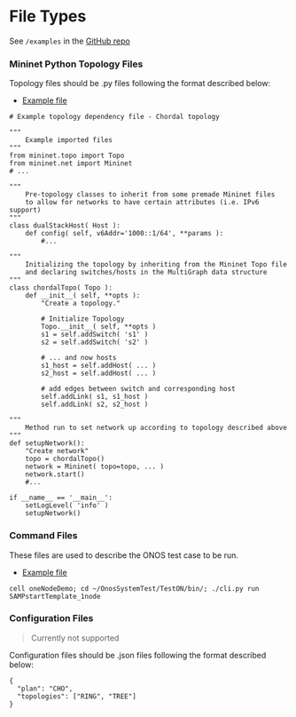 # File Types

See `/examples` in the [GitHub repo](https://github.com/FaizChishtie/mrtopo/blob/master/examples/temp_topo.py)

### Mininet Python Topology Files

Topology files should be .py files following the format described below:

* [Example file](https://github.com/FaizChishtie/mrtopo/blob/master/examples/temp_topo.py)

```
# Example topology dependency file - Chordal topology

"""
    Example imported files
"""
from mininet.topo import Topo
from mininet.net import Mininet
# ...

"""
    Pre-topology classes to inherit from some premade Mininet files
    to allow for networks to have certain attributes (i.e. IPv6 support)
"""
class dualStackHost( Host ):
    def config( self, v6Addr='1000::1/64', **params ):
        #...

"""
    Initializing the topology by inheriting from the Mininet Topo file
    and declaring switches/hosts in the MultiGraph data structure
"""
class chordalTopo( Topo ):
    def __init__( self, **opts ):
        "Create a topology."

        # Initialize Topology
        Topo.__init__( self, **opts )
        s1 = self.addSwitch( 's1' )
        s2 = self.addSwitch( 's2' )

        # ... and now hosts
        s1_host = self.addHost( ... )
        s2_host = self.addHost( ... )

        # add edges between switch and corresponding host
        self.addLink( s1, s1_host )
        self.addLink( s2, s2_host )

"""
    Method run to set network up according to topology described above
"""
def setupNetwork():
    "Create network"
    topo = chordalTopo()
    network = Mininet( topo=topo, ... )
    network.start()
    #...

if __name__ == '__main__':
    setLogLevel( 'info' )
    setupNetwork()
```

### Command Files

These files are used to describe the ONOS test case to be run.

* [Example file](https://github.com/FaizChishtie/mrtopo/blob/master/examples/command_file.sh)

```
cell oneNodeDemo; cd ~/OnosSystemTest/TestON/bin/; ./cli.py run SAMPstartTemplate_1node
```

### Configuration Files

> Currently not supported

Configuration files should be .json files following the format described below:

```
{
  "plan": "CHO",
  "topologies": ["RING", "TREE"]
}
```